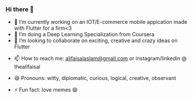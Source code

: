 ### Hi there 👋

- 🔭 I’m currently working on an IOT/E-commerce mobile appication made with Flutter for a firm<3
- 🌱 I’m doing a Deep Learning Specialization from Coursera
- 👯 I’m looking to collaborate on exciting, creative and crazy ideas on Flutter
<!-- - 🤔 I’m looking for help with mine opensource gitbash guide repo -->
<!-- - 💬 Ask me about just anything. I love to help and talk about tech stuff -->
- 📫 How to reach me: alifaisalaslam@gmail.com or instagram/linkedin @ thealifaisal
- 😄 Pronouns: witty, diplomatic, curious, logical, creative, observant

- ⚡ Fun fact: love memes 😄

<!--
**thealifaisal/thealifaisal** is a ✨ _special_ ✨ repository because its `README.md` (this file) appears on your GitHub profile.

Here are some ideas to get you started:

- 🔭 I’m currently working on ...
- 🌱 I’m currently learning ...
- 👯 I’m looking to collaborate on ...
- 🤔 I’m looking for help with ...
- 💬 Ask me about ...
- 📫 How to reach me: ...
- 😄 Pronouns: ...
- ⚡ Fun fact: ...
-->

